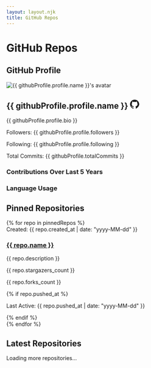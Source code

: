 ```yaml
---
layout: layout.njk
title: GitHub Repos
---
```

# GitHub Repos

## GitHub Profile

<div class="profile-card">
  <img src="{{ githubProfile.profile.avatar_url }}" alt="{{ githubProfile.profile.name }}'s avatar" class="profile-picture"/>
  <div class="profile-info">
    <h2>
      {{ githubProfile.profile.name }}
      <!-- GitHub Profile Link -->
      <a href="https://github.com/{{ githubProfile.profile.login }}" target="_blank" class="github-link" aria-label="Visit GitHub Profile">
        <!-- GitHub Icon SVG -->
        <svg xmlns="http://www.w3.org/2000/svg" width="24" height="24" fill="currentColor" class="github-icon" viewBox="0 0 24 24">
          <path d="M12,0.296C5.373,0.296,0,5.668,0,12.3c0,5.303,3.438,9.8,8.205,11.387c0.6,0.111,0.82-0.261,0.82-0.577c0-0.285-0.01-1.04-0.016-2.04c-3.338,0.725-4.042-1.61-4.042-1.61C4.422,18.07,3.633,17.7,3.633,17.7c-1.087-0.744,0.083-0.729,0.083-0.729c1.205,0.084,1.84,1.234,1.84,1.234c1.07,1.836,2.809,1.305,3.495,0.997c0.108-0.775,0.418-1.305,0.76-1.605c-2.665-0.3-5.466-1.334-5.466-5.93c0-1.31,0.469-2.38,1.235-3.22c-0.124-0.303-0.535-1.523,0.117-3.176c0,0,1.008-0.322,3.3,1.23c0.96-0.267,1.98-0.4,3-0.405c1.02,0.005,2.04,0.138,3,0.405c2.28-1.552,3.285-1.23,3.285-1.23c0.653,1.653,0.242,2.873,0.118,3.176c0.77,0.84,1.233,1.91,1.233,3.22c0,4.61-2.807,5.625-5.479,5.92c0.43,0.372,0.823,1.102,0.823,2.222c0,1.606-0.014,2.896-0.014,3.286c0,0.315,0.216,0.694,0.826,0.576C20.565,21.1,24,16.596,24,12.3C24,5.668,18.627,0.296,12,0.296z"/>
        </svg>
      </a>
    </h2>
    <p>{{ githubProfile.profile.bio }}</p>
    <p>Followers: {{ githubProfile.profile.followers }}</p>
    <p>Following: {{ githubProfile.profile.following }}</p>
    <p>Total Commits: {{ githubProfile.totalCommits }}</p>
  </div>
</div>

<div class="graphs">
  <div class="graph-container">
    <h3>Contributions Over Last 5 Years</h3>
    <canvas id="contributionsChart"></canvas>
  </div>
  <div class="graph-container language-container">
    <h3>Language Usage</h3>
    <canvas id="languagePieChart"></canvas>
  </div>
</div>

## Pinned Repositories

<div class="timeline pinned">
  {% for repo in pinnedRepos %}
  <div class="timeline-item">
    <span class="timeline-date">Created: {{ repo.created_at | date: "yyyy-MM-dd" }}</span>
    <h3><a href="{{ repo.html_url }}" target="_blank">{{ repo.name }}</a></h3>
    <p>{{ repo.description }}</p>
    <p class="star">{{ repo.stargazers_count }}</p>
    <p class="fork">{{ repo.forks_count }}</p>
    {% if repo.pushed_at %}
    <p class="active">Last Active: {{ repo.pushed_at | date: "yyyy-MM-dd" }}</p>
    {% endif %}
  </div>
  {% endfor %}
</div>

## Latest Repositories

<div class="timeline latest" id="latest-repos-container">
  <!-- Repositories will be loaded here -->
</div>

<!-- Repository Data -->

<script id="repo-data" type="application/json">
{{ latestRepos | jsonify }}
</script>

<!-- Add Loader -->

<div class="loader" id="loader">Loading more repositories...</div>

<!-- Lazy Load Script -->

<script>
  const repoContainer = document.getElementById('latest-repos-container');
  const repoData = JSON.parse(document.getElementById('repo-data').textContent);
  const reposPerLoad = 6;
  let currentIndex = 0;

  function loadRepos() {
    const reposToLoad = repoData.slice(currentIndex, currentIndex + reposPerLoad);
    reposToLoad.forEach((repo, index) => {
      setTimeout(() => {
        const repoItem = document.createElement('div');
        repoItem.classList.add('timeline-item', 'fade-in'); // Add 'fade-in' class for animation
    
        repoItem.innerHTML = `
          <span class="timeline-date">Created: ${new Date(repo.created_at).toISOString().split('T')[0]}</span>
          <h3><a href="${repo.html_url}" target="_blank">${repo.name}</a></h3>
          <p>${repo.description || 'No description available.'}</p>
          <p class="star">${repo.stargazers_count}</p>
          <p class="fork">${repo.forks_count}</p>
          ${repo.pushed_at ? `<p class="active">Last Active: ${new Date(repo.pushed_at).toISOString().split('T')[0]}</p>` : ''}
        `;
    
        repoContainer.appendChild(repoItem);
      }, index * 100); // Delay each item by 100ms
    });
    currentIndex += reposPerLoad;
  
    if (currentIndex >= repoData.length) {
      document.getElementById('loader').style.display = 'none';
      window.removeEventListener('scroll', handleScroll);
    }
  }

  function handleScroll() {
    if (window.innerHeight + window.scrollY >= document.body.offsetHeight - 500) {
      if (currentIndex < repoData.length) {
        loadRepos();
      }
    }
  }

  window.addEventListener('scroll', handleScroll);

  // Initial Load
  loadRepos();

  // Contributions Chart
  const contributionsData = {{ contributionsData | jsonify }};
  const ctxContributions = document.getElementById('contributionsChart').getContext('2d');
  const contributionsChart = new Chart(ctxContributions, {
    type: 'line', // Changed from 'bar' to 'line'
    data: {
      labels: contributionsData.labels,
      datasets: [{
        label: 'Commits',
        data: contributionsData.data,
        fill: false,
        borderColor: 'rgba(54, 162, 235, 1)',
        tension: 0.1
      }]
    },
    options: {
      responsive: true,
      scales: {
        x: { 
          display: true, 
          title: { display: true, text: 'Year' } 
        },
        y: { 
          display: true, 
          title: { display: true, text: 'Number of Commits' },
          beginAtZero: true
        }
      },
      plugins: {
        legend: {
          display: true,
          position: 'top',
        },
        tooltip: {
          enabled: true,
        }
      }
    }
  });

  // Language Pie Chart
  const languageData = {{ languageStats | jsonify }};
  
  // Calculate total bytes
  const totalBytes = Object.values(languageData).reduce((a, b) => a + b, 0);
  
  // Calculate percentage for each language
  const languagePercentages = Object.fromEntries(
    Object.entries(languageData).map(([lang, bytes]) => [lang, ((bytes / totalBytes) * 100).toFixed(2)])
  );

  function getThemeTextColor() {
    return getComputedStyle(document.body).getPropertyValue('--text-color');
  }

  const ctxLanguages = document.getElementById('languagePieChart').getContext('2d');
  const languagePieChart = new Chart(ctxLanguages, {
    type: 'pie',
    data: {
      labels: Object.keys(languagePercentages),
      datasets: [{
        data: Object.values(languagePercentages),
        backgroundColor: [
          '#FF6384', '#36A2EB', '#FFCE56', '#4BC0C0',
          '#9966FF', '#FF9F40', '#E7E9ED', '#76A346'
        ],
      }]
    },
    options: {
      responsive: true,
      maintainAspectRatio: true, // Allow chart to fill container height
      plugins: {
        legend: {
          position: 'bottom', // Place legend below the chart
          labels: {
            boxWidth: 16,
            font: {
              size: 11
            },
            color: getThemeTextColor()
          }
        },
        tooltip: {
          callbacks: {
            label: function(context) {
              const label = context.label || '';
              const value = context.parsed || 0;
              return `${label}: ${value}%`;
            }
          }
        }
      }
    }
  });
</script>
